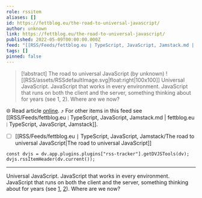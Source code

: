 ```yaml
---
role: rssitem
aliases: []
id: https://fettblog.eu/the-road-to-universal-javascript/
author: unknown
link: https://fettblog.eu/the-road-to-universal-javascript/
published: 2022-05-09T00:00:00.000Z
feed: "[[RSS/Feeds/fettblog․eu ∣ TypeScript, JavaScript, Jamstack.md | fettblog․eu ∣ TypeScript, JavaScript, Jamstack]]"
tags: []
pinned: false
---
```


> [!abstract] The road to universal JavaScript (by unknown)
> ![[RSS/assets/RSSdefaultImage.svg|float:right|100x100]] Universal JavaScript. JavaScript that works in every environment. JavaScript that runs on both the client and the server, something thinking about for years (see 1, 2). Where are we now?

🌐 Read article [online](https://fettblog.eu/the-road-to-universal-javascript/). ⤴ For other items in this feed see [[RSS/Feeds/fettblog․eu ∣ TypeScript, JavaScript, Jamstack.md | fettblog․eu ∣ TypeScript, JavaScript, Jamstack]].

- [ ] [[RSS/Feeds/fettblog․eu ∣ TypeScript, JavaScript, Jamstack/The road to universal JavaScript|The road to universal JavaScript]]

~~~dataviewjs
const dvjs = dv.app.plugins.plugins["rss-tracker"].getDVJSTools(dv);
dvjs.rssItemHeader(dv.current());
~~~

- - -

Universal JavaScript. JavaScript that works in every environment. JavaScript that runs on both the client and the server, something thinking about for years (see [1](https://medium.com/@mjackson/universal-javascript-4761051b7ae9), [2](https://medium.com/airbnb-engineering/isomorphic-javascript-the-future-of-web-apps-10882b7a2ebc)). Where are we now?